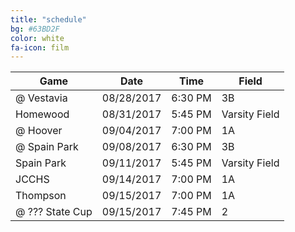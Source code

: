 ```yaml
---
title: "schedule"
bg: #63BD2F
color: white
fa-icon: film
---
```


|      Game     |     Date    | Time |     Field        |
| ------------- | ----------- | ---- | ---------------- |
| @ Vestavia    | 08/28/2017  | 6:30 PM | 3B            |
| Homewood      | 08/31/2017  | 5:45 PM | Varsity Field |
| @ Hoover      | 09/04/2017  | 7:00 PM | 1A            |
| @ Spain Park    | 09/08/2017  | 6:30 PM | 3B            |
| Spain Park      | 09/11/2017  | 5:45 PM | Varsity Field |
|  JCCHS      | 09/14/2017  | 7:00 PM | 1A            |
|  Thompson      | 09/15/2017  | 7:00 PM | 1A            |
|  @ ??? State Cup      | 09/15/2017  | 7:45 PM | 2        |

